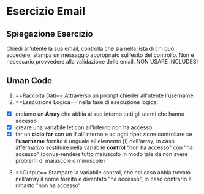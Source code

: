 # Esercizio Email

## Spiegazione Esercizio

Chiedi all’utente la sua email,
controlla che sia nella lista di chi può accedere,
stampa un messaggio appropriato sull’esito del controllo.
Non è necessario provvedere alla validazione delle email.
NON USARE INCLUDES!

## Uman Code

1) ==Raccolta Dati==
Attraverso un prompt chieder all'utente l'username.
2) ==Esecuzione Logica==
nella fase di esecuzione logica: 
- [x] creiamo un **Array** che abbia al suo interno tutti gli utenti che hanno accesso
- [x] creare una variabile let con all'interno non ha accesso
- [x] far un **ciclo for** con un if all'interno e ad ogni ripetizione controllare se l'**username** fornito è unguale all'elemento [i] dell'array; in caso affermativo sostituire nella variabile **control** "non ha accesso" con "ha accesso" (bonus-rendere tutto maiuscolo in modo tale da non avere problemi di maiuscole o minuscole)
3) ==Output==
Stampare la variabile control, che nel caso abbia trovato nell'array il nome fornito è diventato "ha accesso", in caso contrario è rimasto "non ha accesso"
